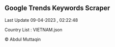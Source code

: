 

## Google Trends Keywords Scraper 
 
Last Update 09-04-2023 , 02:22:48

Country List :
VIETNAM.json



© Abdul Muttaqin 
